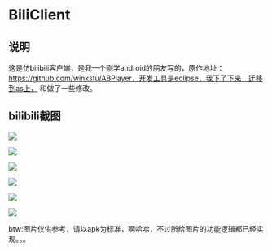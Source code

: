 BiliClient
=========================================================================================================================

说明
-----------------------------------------------------------------------------------------------------------------------------------------------------------------------------------
这是仿bilibili客户端，是我一个刚学android的朋友写的，原作地址：https://github.com/winkstu/ABPlayer，开发工具是eclipse，我下了下来，迁移到as上，
和做了一些修改。


bilibili截图
---------------------------------------------------------------------------------------------------------------------------------------------------------------------------------------------------------
![](http://www.apkbus.com/data/attachment/album/201505/26/164030en9nb4rsmso9nqpc.png)

![](http://www.apkbus.com/data/attachment/album/201505/26/164035tgq1hqt7boy7zbtq.png)

![](http://www.apkbus.com/data/attachment/album/201505/26/164031wptzct3jhnj9n6c6.png)

![](http://www.apkbus.com/data/attachment/album/201505/26/164033sgz2y2un1xa7wy3e.png)

![](http://www.apkbus.com/data/attachment/album/201505/26/164032ezo7xm6a36rm3flp.png)

![](http://www.apkbus.com/data/attachment/album/201505/26/164032w6zwrz9zdvw6k1d3.jpg)

btw:图片仅供参考，请以apk为标准，啊哈哈，不过所给图片的功能逻辑都已经实现。。。
